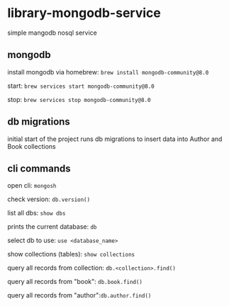# library-mongodb-service
simple mangodb nosql service

## mongodb

install mongodb via homebrew: `brew install mongodb-community@8.0`

start: `brew services start mongodb-community@8.0`

stop: `brew services stop mongodb-community@8.0`

## db migrations
initial start of the project runs db migrations to insert data into Author and Book collections

## cli commands

open cli: `mongosh`

check version: `db.version()`

list all dbs: `show dbs`

prints the current database: `db`

select db to use: `use <database_name>`

show collections (tables): `show collections`

query all records from collection: `db.<collection>.find()`

query all records from "book": `db.book.find()`

query all records from "author":`db.author.find()`